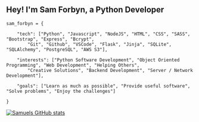 ## Hey! I'm Sam Forbyn, a Python Developer
```
sam_forbyn = {

    "tech": ["Python", "Javascript", "NodeJS", "HTML", "CSS", "SASS", "Bootstrap", "Express", "Bcrypt", 
        "Git", "Github", "VSCode", "Flask", "Jinja", "SQLite", "SQLAlchemy", "PostgreSQL", "AWS S3"],
        
    "interests": ["Python Software Development", "Object Oriented Programming", "Web Development", "Helping Others",
        "Creative Solutions", "Backend Development", "Server / Network Development"],
        
    "goals": ["Learn as much as possible", "Provide useful software", "Solve problems", "Enjoy the challenges"]
    
}
```
[![Samuels GitHub stats](https://github-readme-stats.vercel.app/api?username=samforbyn&hide=contribs&theme=tokyonight)](https://github.com/samforbyn/github-readme-stats)
